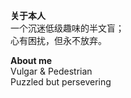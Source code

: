 __**关于本人**__  
一个沉迷低级趣味的半文盲；  
心有困扰，但永不放弃。

__**About me**__  
Vulgar & Pedestrian  
Puzzled but persevering